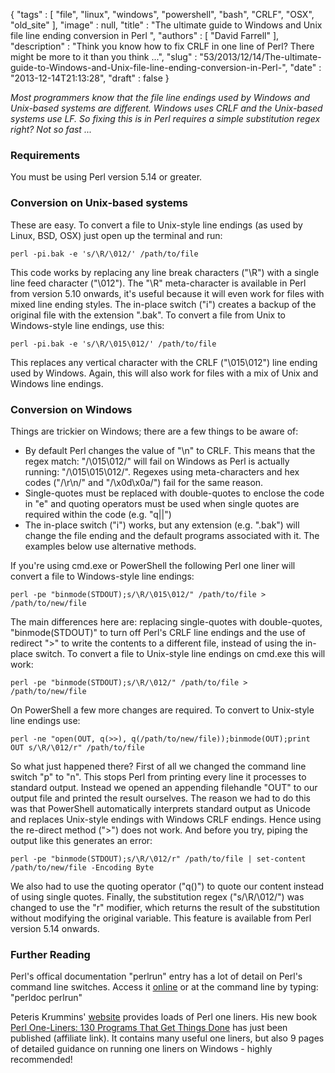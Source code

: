 {
   "tags" : [
      "file",
      "linux",
      "windows",
      "powershell",
      "bash",
      "CRLF",
      "OSX",
      "old_site"
   ],
   "image" : null,
   "title" : "The ultimate guide to Windows and Unix file line ending conversion in Perl ",
   "authors" : [
      "David Farrell"
   ],
   "description" : "Think you know how to fix CRLF in one line of Perl? There might be more to it than you think ...",
   "slug" : "53/2013/12/14/The-ultimate-guide-to-Windows-and-Unix-file-line-ending-conversion-in-Perl-",
   "date" : "2013-12-14T21:13:28",
   "draft" : false
}

*Most programmers know that the file line endings used by Windows and Unix-based systems are different. Windows uses CRLF and the Unix-based systems use LF. So fixing this is in Perl requires a simple substitution regex right? Not so fast ...*

### Requirements

You must be using Perl version 5.14 or greater.

### Conversion on Unix-based systems

These are easy. To convert a file to Unix-style line endings (as used by Linux, BSD, OSX) just open up the terminal and run:

``` prettyprint
perl -pi.bak -e 's/\R/\012/' /path/to/file
```

This code works by replacing any line break characters ("\\R") with a single line feed character ("\\012"). The "\\R" meta-character is available in Perl from version 5.10 onwards, it's useful because it will even work for files with mixed line ending styles. The in-place switch ("i") creates a backup of the original file with the extension ".bak". To convert a file from Unix to Windows-style line endings, use this:

``` prettyprint
perl -pi.bak -e 's/\R/\015\012/' /path/to/file
```

This replaces any vertical character with the CRLF ("\\015\\012") line ending used by Windows. Again, this will also work for files with a mix of Unix and Windows line endings.

### Conversion on Windows

Things are trickier on Windows; there are a few things to be aware of:

-   By default Perl changes the value of "\\n" to CRLF. This means that the regex match: "/\\015\\012/" will fail on Windows as Perl is actually running: "/\\015\\015\\012/". Regexes using meta-characters and hex codes ("/\\r\\n/" and "/\\x0d\\x0a/") fail for the same reason.
-   Single-quotes must be replaced with double-quotes to enclose the code in "e" and quoting operators must be used when single quotes are required within the code (e.g. "q||")
-   The in-place switch ("i") works, but any extension (e.g. ".bak") will change the file ending and the default programs associated with it. The examples below use alternative methods.

If you're using cmd.exe or PowerShell the following Perl one liner will convert a file to Windows-style line endings:

``` prettyprint
perl -pe "binmode(STDOUT);s/\R/\015\012/" /path/to/file > /path/to/new/file
```

The main differences here are: replacing single-quotes with double-quotes, "binmode(STDOUT)" to turn off Perl's CRLF line endings and the use of redirect "\>" to write the contents to a different file, instead of using the in-place switch. To convert a file to Unix-style line endings on cmd.exe this will work:

``` prettyprint
perl -pe "binmode(STDOUT);s/\R/\012/" /path/to/file > /path/to/new/file
```

On PowerShell a few more changes are required. To convert to Unix-style line endings use:

``` prettyprint
perl -ne "open(OUT, q(>>), q(/path/to/new/file));binmode(OUT);print OUT s/\R/\012/r" /path/to/file
```

So what just happened there? First of all we changed the command line switch "p" to "n". This stops Perl from printing every line it processes to standard output. Instead we opened an appending filehandle "OUT" to our output file and printed the result ourselves. The reason we had to do this was that PowerShell automatically interprets standard output as Unicode and replaces Unix-style endings with Windows CRLF endings. Hence using the re-direct method ("\>") does not work. And before you try, piping the output like this generates an error:

``` prettyprint
perl -pe "binmode(STDOUT);s/\R/\012/r" /path/to/file | set-content /path/to/new/file -Encoding Byte
```

We also had to use the quoting operator ("q()") to quote our content instead of using single quotes. Finally, the substitution regex ("s/\\R/\\012/") was changed to use the "r" modifier, which returns the result of the substitution without modifying the original variable. This feature is available from Perl version 5.14 onwards.

### Further Reading

Perl's offical documentation "perlrun" entry has a lot of detail on Perl's command line switches. Access it [online](http://perldoc.perl.org/perlrun.html) or at the command line by typing: "perldoc perlrun"

Peteris Krummins' [website](http://www.catonmat.net/) provides loads of Perl one liners. His new book [Perl One-Liners: 130 Programs That Get Things Done](http://www.amazon.com/gp/product/159327520X/ref=as_li_qf_sp_asin_tl?ie=UTF8&camp=1789&creative=9325&creativeASIN=159327520X&linkCode=as2&tag=perltrickscom-20) has just been published (affiliate link). It contains many useful one liners, but also 9 pages of detailed guidance on running one liners on Windows - highly recommended!

